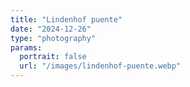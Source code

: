 ```yaml
---
title: "Lindenhof puente"
date: "2024-12-26"
type: "photography"
params:
  portrait: false
  url: "/images/lindenhof-puente.webp"
---
```

